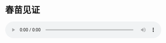 # 春苗见证

<audio style="width: 100%;" preload="false" controls controlslist="nodownload"><source src="//cdn.wechat.edu.pl/audio/mp3/old/27307.mp3" type="audio/mpeg">Your browser does not support the audio element.</audio>


